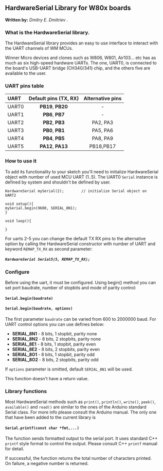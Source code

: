 ## **HardwareSerial Library for W80x boards**

**Written by:** _Dmitry E. Dmitriev_ .

### **What is the HardwareSerial library.**

The HardwareSerial library provides an easy to use interface to interact with the UART channels of WM MCUs. 

Winner Micro devices and clones such as W806, W801, Air103... etc has as much as six high-speed hardware UARTs. The one, UART0, is connected to the board's USB-UART bridge (CH340/341) chip, and the others five are available to the user.

### **UART pins table**

| **UART** | **Default pins** (TX, RX) | **Alternative pins**   | 
|:---------|:----------------:|:--------------:|
| UART0 | **PB19**, **PB20**  | - | 
| UART1 | **PB6**, **PB7** | - |
| UART2 | **PB2**, **PB3** | PA2, PA3 | 
| UART3 | **PB0**, **PB1** | PA5, PA6 | 
| UART4 | **PB4**, **PB5** | PA8, PA9 |
| UART5 | **PA12**, **PA13** | PB18,PB17 | 

### **How to use it**
To add its functionality to your sketch you'll need to initialize HardwareSerial object with number of used MCU UART (1..5). The UART0 `Serial` instance is defined by system and shouldn't be defined by user.

```Arduino
HardwareSerial mySerial(2);        // initialize Serial object on UART2

void setup(){
mySerial.begin(9600, SERIAL_8N1);
}

void loop(){

}

```

For uarts 2-5 you can change the default TX RX pins to the alternative option by calling the HardwareSerial constructor with number of UART and keyword `REMAP_TX_RX` as second parameter:

##### **`HardwareSerial Serial5(5, REMAP_TX_RX);`** 


### **Configure**

Before using the uart, it must be configured. Using begin() method you can set port baudrate, number of stopbits and mode of parity control:

#### **`Serial.begin(baudrate)`**
#### **`Serial.begin(baudrate, options)`**

The first parameter `baudrate` can be varied from 600 to 2000000 baud. For UART control options you can use defines below:

 - **SERIAL_8N1**	- 8 bits, 1 stopbit, parity none
 - **SERIAL_8N2**	- 8 bits, 2 stopbits, parity none
 - **SERIAL_8E1**	- 8 bits, 1 stopbit, parity even
 - **SERIAL_8E2**	- 8 bits, 2 stopbits, parity even
 - **SERIAL_8O1**	- 8 bits, 1 stopbit, parity odd
 - **SERIAL_8O2**	- 8 bits, 2 stopbits, parity odd

If `options` parameter is omitted, default `SERIAL_8N1` will be used.

This function doesn't have a return value.

### **Library functions**

Most HardwareSerial methods such as `print()`, `println()`, `write()`, `peek()`, `available()` and `read()` are similar to the ones of the Arduino standard Serial class. For more info please consult the Arduino manual. The only one that have been added to the current library is

#### **`Serial.printf(const char *fmt,...)`**

The function sends formatted output to the serial port. It uses standard C++ `printf` style format to control the output. Please consult C++ `printf` manual for detail.

If successful, the function returns the total number of characters printed. On failure, a negative number is returned.